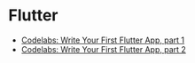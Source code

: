 # Flutter

* [Codelabs: Write Your First Flutter App, part 1](https://codelabs.developers.google.com/codelabs/first-flutter-app-pt1/index.html#0)
* [Codelabs: Write Your First Flutter App, part 2](https://codelabs.developers.google.com/codelabs/first-flutter-app-pt2/index.html#0)